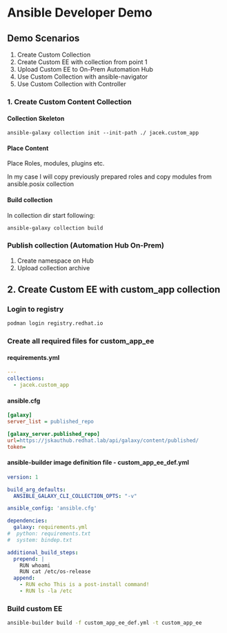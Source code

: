 # Ansible Developer Demo

## Demo Scenarios

1. Create Custom Collection
2. Create Custom EE with collection from point 1
3. Upload Custom EE to On-Prem Automation Hub
4. Use Custom Collection with ansible-navigator
5. Use Custom Collection with Controller

### 1. Create Custom Content Collection

#### Collection Skeleton

`ansible-galaxy collection init --init-path ./ jacek.custom_app`

#### Place Content

Place Roles, modules, plugins etc.

In my case I will copy previously prepared roles and copy modules from ansible.posix collection

#### Build collection

In collection dir start following:

```bash
ansible-galaxy collection build
```

### Publish collection (Automation Hub On-Prem)

1. Create namespace on Hub
2. Upload collection archive

## 2. Create Custom EE with custom_app collection

### Login to registry

```bash
podman login registry.redhat.io
```

### Create all required files for custom_app_ee

#### requirements.yml

```yaml
---
collections:
  - jacek.custom_app

```

#### ansible.cfg

```ini
[galaxy]
server_list = published_repo

[galaxy_server.published_repo]
url=https://jskauthub.redhat.lab/api/galaxy/content/published/
token=
```

#### ansible-builder image definition file - custom_app_ee_def.yml

```yaml
version: 1

build_arg_defaults:
  ANSIBLE_GALAXY_CLI_COLLECTION_OPTS: "-v"

ansible_config: 'ansible.cfg'

dependencies:
  galaxy: requirements.yml
#  python: requirements.txt
#  system: bindep.txt

additional_build_steps:
  prepend: |
    RUN whoami
    RUN cat /etc/os-release
  append:
    - RUN echo This is a post-install command!
    - RUN ls -la /etc
```

### Build custom EE

```bash
ansible-builder build -f custom_app_ee_def.yml -t custom_app_ee
```
